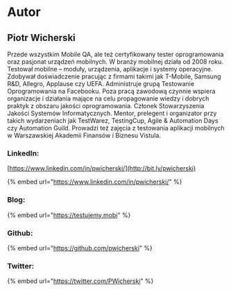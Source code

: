# Autor

## Piotr Wicherski

Przede wszystkim Mobile QA, ale też certyfikowany tester oprogramowania oraz pasjonat urządzeń mobilnych. W branży mobilnej działa od 2008 roku. Testował mobilne – moduły, urządzenia, aplikacje i systemy operacyjne. Zdobywał doświadczenie pracując z firmami takimi jak T-Mobile, Samsung R\&D, Allegro, Applause czy UEFA. Administruje grupą Testowanie Oprogramowania na Facebooku. Poza pracą zawodową czynnie wspiera organizacje i działania mające na celu propagowanie wiedzy i dobrych praktyk z obszaru jakości oprogramowania. Członek Stowarzyszenia Jakości Systemów Informatycznych. Mentor, prelegent i organizator przy takich wydarzeniach jak TestWarez, TestingCup, Agile & Automation Days czy Automation Guild. Prowadzi też zajęcia z testowania aplikacji mobilnych w Warszawskiej Akademii Finansów i Biznesu Vistula.

### LinkedIn:

[https://www.linkedin.com/in/pwicherski/](http://bit.ly/pwicherski)

{% embed url="https://www.linkedin.com/in/pwicherski/" %}

### Blog:

{% embed url="https://testujemy.mobi" %}

### Github:

{% embed url="https://github.com/pwicherski" %}

### Twitter:

{% embed url="https://twitter.com/PWicherski" %}

###
